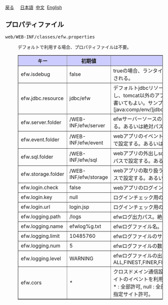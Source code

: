 <a href="../file_list.md">戻る</a>
&nbsp;&nbsp;&nbsp;&nbsp;<a href="../../日本語/file_list/efw.properties.md">日本語</a>
&nbsp;<a href="../../中文/file_list/efw.properties.md">中文</a>
&nbsp;<a href="../../English/file_list/efw.properties.md">English</a>
<H2><A NAME="efw.properties">プロパティファイル</A></H2>
<pre>
web/WEB-INF/classes/efw.properties
</pre>
<DL>
<DD>
デフォルトで利用する場合、プロパティファイルは不要。
<table BORDER="1"  CELLPADDING="3" CELLSPACING="0" SUMMARY="">
<tr BGCOLOR="#CCCCFF" CLASS="TableHeadingColor">
	<th style="width:200px">キー</th>
	<th style="width:200px">初期値</th>
	<th style="width:650px">説明</th>
</tr>
<tr>
	<td>efw.isdebug</td>
	<td>false</td>
	<td>trueの場合、ランタイム時プログラムの編集はメモリにリロードされる。</td>
</tr>
<tr>
	<td>efw.jdbc.resource</td>
	<td>jdbc/efw</td>
	<td>デフォルトjdbcリソース名。context.xmlに定義する必要。もし、tomcat以外のアプリケーションサーバの場合、直接jndi名を書いてもよい。サンプル：　　java:xxx/yyy/zzz　　or　　[java:comp/env/]jdbc/efw</td>
</tr>
<tr>
	<td>efw.server.folder</td>
	<td>/WEB-INF/efw/server</td>
	<td>efwサーバーソースのフォルダ。webアプリの相対パスで設定する。あるいは絶対パスで設定する。</td>
</tr>
<tr>
	<td>efw.event.folder</td>
	<td>/WEB-INF/efw/event</td>
	<td>webアプリのイベントソースのフォルダ。webアプリの相対パスで設定する。あるいは絶対パスで設定する。</td>
</tr>
<tr>
	<td>efw.sql.folder</td>
	<td>/WEB-INF/efw/sql</td>
	<td>webアプリの外出しsqlファイルのフォルダ。webアプリの相対パスで設定する。あるいは絶対パスで設定する。</td>
</tr>
<tr>
	<td>efw.storage.folder</td>
	<td>/WEB-INF/efw/storage</td>
	<td>webアプリの取り扱うファイルのフォルダ。webアプリの相対パスで設定する。あるいは絶対パスで設定する。</td>
</tr>
<tr>
	<td>efw.login.check</td>
	<td>false</td>
	<td>webアプリのログインチェック要否フラグ。</td>
</tr>
<tr>
	<td>efw.login.key</td>
	<td>null</td>
	<td>ログインチェック用のセッションキー。</td>
</tr>
<tr>
	<td>efw.login.url</td>
	<td>login.jsp</td>
	<td>ログインチェック用のセッションキー。</td>
</tr>
<tr>
	<td>efw.logging.path</td>
	<td>/logs</td>
	<td>efwログ出力パス。絶対パス。</td>
</tr>
<tr>
	<td>efw.logging.name</td>
	<td>efwlog%g.txt</td>
	<td>efwログファイル名。</td>
</tr>
<tr>
	<td>efw.logging.limit</td>
	<td>10485760</td>
	<td>efwログファイルのサイズ制限。</td>
</tr>
<tr>
	<td>efw.logging.num</td>
	<td>5</td>
	<td>efwログファイルの数。</td>
</tr>
<tr>
	<td>efw.logging.level</td>
	<td>WARNING</td>
	<td>efwログファイルの出力レベル。ALL,FINEST,FINER,FINE,CONFIG,INFO,WARNING,SEVERE,OFF</td>
</tr>
<tr>
	<td>efw.cors</td>
	<td>*</td>
	<td>クロスドメイン通信設定、他のサーバーのウェブページから本サイトのイベントを利用する可否を管理する。<br>
	* : 全部許可, null : 全部拒否, http://0.0.0.0:8080,http://9.9.9.9 : 指定サイト許可。</td>
</tr>
</table>
</DL></DD>
